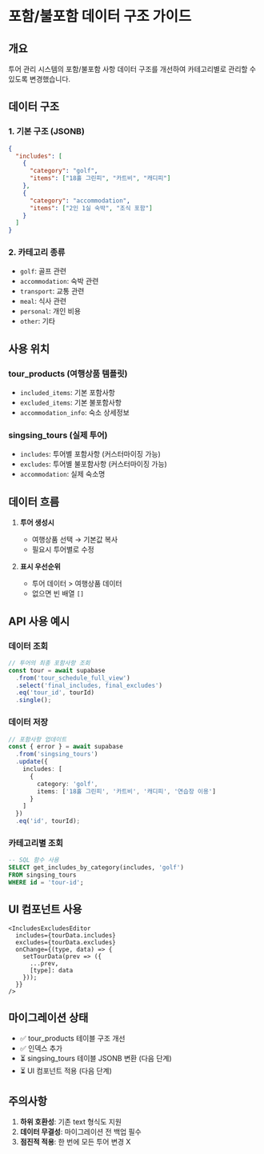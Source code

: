 # 포함/불포함 데이터 구조 가이드

## 개요
투어 관리 시스템의 포함/불포함 사항 데이터 구조를 개선하여 카테고리별로 관리할 수 있도록 변경했습니다.

## 데이터 구조

### 1. 기본 구조 (JSONB)
```json
{
  "includes": [
    {
      "category": "golf",
      "items": ["18홀 그린피", "카트비", "캐디피"]
    },
    {
      "category": "accommodation",
      "items": ["2인 1실 숙박", "조식 포함"]
    }
  ]
}
```

### 2. 카테고리 종류
- `golf`: 골프 관련
- `accommodation`: 숙박 관련
- `transport`: 교통 관련
- `meal`: 식사 관련
- `personal`: 개인 비용
- `other`: 기타

## 사용 위치

### tour_products (여행상품 템플릿)
- `included_items`: 기본 포함사항
- `excluded_items`: 기본 불포함사항
- `accommodation_info`: 숙소 상세정보

### singsing_tours (실제 투어)
- `includes`: 투어별 포함사항 (커스터마이징 가능)
- `excludes`: 투어별 불포함사항 (커스터마이징 가능)
- `accommodation`: 실제 숙소명

## 데이터 흐름

1. **투어 생성시**
   - 여행상품 선택 → 기본값 복사
   - 필요시 투어별로 수정

2. **표시 우선순위**
   - 투어 데이터 > 여행상품 데이터
   - 없으면 빈 배열 `[]`

## API 사용 예시

### 데이터 조회
```typescript
// 투어의 최종 포함사항 조회
const tour = await supabase
  .from('tour_schedule_full_view')
  .select('final_includes, final_excludes')
  .eq('tour_id', tourId)
  .single();
```

### 데이터 저장
```typescript
// 포함사항 업데이트
const { error } = await supabase
  .from('singsing_tours')
  .update({
    includes: [
      {
        category: 'golf',
        items: ['18홀 그린피', '카트비', '캐디피', '연습장 이용']
      }
    ]
  })
  .eq('id', tourId);
```

### 카테고리별 조회
```sql
-- SQL 함수 사용
SELECT get_includes_by_category(includes, 'golf') 
FROM singsing_tours 
WHERE id = 'tour-id';
```

## UI 컴포넌트 사용

```tsx
<IncludesExcludesEditor
  includes={tourData.includes}
  excludes={tourData.excludes}
  onChange={(type, data) => {
    setTourData(prev => ({
      ...prev,
      [type]: data
    }));
  }}
/>
```

## 마이그레이션 상태

- ✅ tour_products 테이블 구조 개선
- ✅ 인덱스 추가
- ⏳ singsing_tours 테이블 JSONB 변환 (다음 단계)
- ⏳ UI 컴포넌트 적용 (다음 단계)

## 주의사항

1. **하위 호환성**: 기존 text 형식도 지원
2. **데이터 무결성**: 마이그레이션 전 백업 필수
3. **점진적 적용**: 한 번에 모든 투어 변경 X
